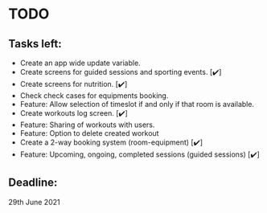 # TODO

## Tasks left:
- Create an app wide update variable.
- Create screens for guided sessions and sporting events. [:heavy_check_mark:]
- Create screens for nutrition. [:heavy_check_mark:]
- Check check cases for equipments booking.
- Feature: Allow selection of timeslot if and only if that room is available.
- Create workouts log screen.  [:heavy_check_mark:]
- Feature: Sharing of workouts with users.
- Feature: Option to delete created workout
- Create a 2-way booking system (room-equipment) [:heavy_check_mark:]
- Feature: Upcoming, ongoing, completed sessions (guided sessions) [:heavy_check_mark:]

## Deadline:
29th June 2021
